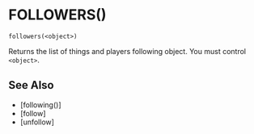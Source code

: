 # FOLLOWERS()
`followers(<object>)`

  Returns the list of things and players following object. You must control `<object>`.


## See Also
- [following()]
- [follow]
- [unfollow]

